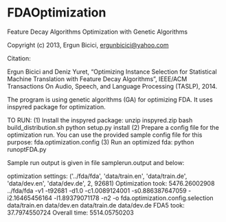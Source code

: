 FDAOptimization
===============

Feature Decay Algorithms Optimization with Genetic Algorithms

Copyright (c) 2013, Ergun Bicici, <ergunbicici@yahoo.com>

Citation:

Ergun Bicici and Deniz Yuret, “Optimizing Instance Selection for Statistical Machine
Translation with Feature Decay Algorithms”, IEEE/ACM Transactions On Audio,
Speech, and Language Processing (TASLP), 2014.


The program is using genetic algorithms (GA) for optimizing FDA. It uses inspyred package for optimization. 

TO RUN:
(1) Install the inspyred package:
    unzip inspyred.zip
    bash build_distribution.sh
    python setup.py install
(2) Prepare a config file for the optimization run. You can use the provided sample config file for this purpose: 
    fda.optimization.config
(3) Run an optimized fda:
    python runoptFDA.py

Sample run output is given in file samplerun.output and below:

optimization settings: ('../fda/fda', 'data/train.en', 'data/train.de', 'data/dev.en', 'data/dev.de', 2, 92681)
Optimization took: 5476.26002908
../fda/fda -v1 -t92681 -d1.0 -c1.0089124001 -s0.886387647059 -i2.16465456164 -l1.89379071178 -n2 -o fda.optimization.config.selection data/train.en data/dev.en data/train.de data/dev.de
FDA5 took: 37.7974550724
Overall time: 5514.05750203

